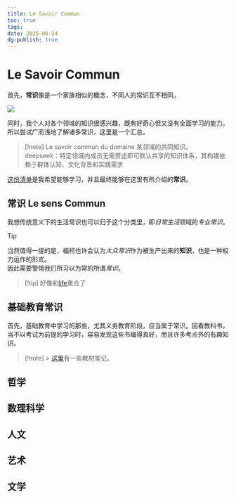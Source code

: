 ```yaml
---
title: Le Savoir Commun
toc: true
tags:
date: 2025-06-24
dg-publish: true
---
```


# Le Savoir Commun

首先，**常识**像是一个家族相似的概念，不同人的常识互不相同。

![](https://pic.877675.xyz/not-common-sense.webp)

同时，我个人对各个领域的知识很感兴趣，既有好奇心但又没有全面学习的能力。  
所以尝试广而浅地了解诸多常识，这里是一个汇总。

> [!note] Le savoir commun du domaine
> 某领域的共同知识。  
> deepseek：特定领域内成员无需赘述即可默认共享的知识体系，其构建依赖于群体认知、文化背景和实践需求

[这份清单](/wiki/savoir/goal)是我希望能够学习，并且最终能够在这里有所介绍的**常识**。

## 常识 Le sens Commun

我想传统意义下的生活常识也可以归于这个分类里，即*日常生活*领域的*专业常识*。

> [!tip]
> 当然值得一提的是，福柯也许会认为*大众常识*作为被生产出来的**知识**，也是一种权力运作的形式。  
> 因此需要警惕我们所习以为常的所谓*常识*。

> [!tip] 好像和[life](/wiki/life/index)重合了

## 基础教育常识

首先，基础教育中学习的那些，尤其义务教育阶段，应当属于常识。回看教科书，当不以考试为前提的学习时，容易发现这些书编得真好，而且许多考点外的有趣知识。

> [!note] > [这里](/wiki/savoir/textbook/index)有一些教材笔记。

## 哲学

## 数理科学

## 人文

## 艺术

## 文学
